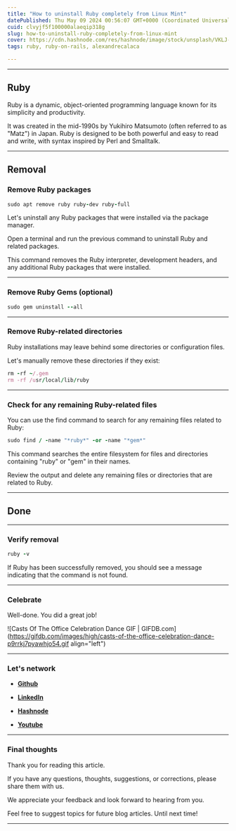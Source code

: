 ```yaml
---
title: "How to uninstall Ruby completely from Linux Mint"
datePublished: Thu May 09 2024 00:56:07 GMT+0000 (Coordinated Universal Time)
cuid: clvyjf5f100000alaeqip318g
slug: how-to-uninstall-ruby-completely-from-linux-mint
cover: https://cdn.hashnode.com/res/hashnode/image/stock/unsplash/VKLJ-BJlszE/upload/4ad703fb8893a901881248fbbe716f7d.jpeg
tags: ruby, ruby-on-rails, alexandrecalaca

---
```


---

## Ruby

Ruby is a dynamic, object-oriented programming language known for its simplicity and productivity.

It was created in the mid-1990s by Yukihiro Matsumoto (often referred to as "Matz") in Japan. Ruby is designed to be both powerful and easy to read and write, with syntax inspired by Perl and Smalltalk.

---

## Removal

### Remove Ruby packages

```ruby
sudo apt remove ruby ruby-dev ruby-full
```

Let's uninstall any Ruby packages that were installed via the package manager.

Open a terminal and run the previous command to uninstall Ruby and related packages.

This command removes the Ruby interpreter, development headers, and any additional Ruby packages that were installed.

---

### Remove Ruby Gems (optional)

```ruby
sudo gem uninstall --all
```

---

### Remove Ruby-related directories

Ruby installations may leave behind some directories or configuration files.

Let's manually remove these directories if they exist:

```ruby
rm -rf ~/.gem
rm -rf /usr/local/lib/ruby
```

---

### Check for any remaining Ruby-related files

You can use the find command to search for any remaining files related to Ruby:

```ruby
sudo find / -name "*ruby*" -or -name "*gem*"
```

This command searches the entire filesystem for files and directories containing "ruby" or "gem" in their names.

Review the output and delete any remaining files or directories that are related to Ruby.

---

## **Done**

---

### Verify removal

```ruby
ruby -v
```

If Ruby has been successfully removed, you should see a message indicating that the command is not found.

---

### Celebrate

Well-done. You did a great job!

![Casts Of The Office Celebration Dance GIF | GIFDB.com](https://gifdb.com/images/high/casts-of-the-office-celebration-dance-p9rrkj7pyawhjo54.gif align="left")

---

### **Let's network**

* [**Github**](https://github.com/alexcalaca)
    
* [**LinkedIn**](https://linkedin.com/in/alexandrecalacaofficial)
    
* [**Hashnode**](https://hashnode.com/onboard?next=/@alexandrecalaca)
    
* [**Youtube**](https://www.youtube.com/@alexandrecalacaofficial)
    

---

### Final thoughts

Thank you for reading this article.

If you have any questions, thoughts, suggestions, or corrections, please share them with us.

We appreciate your feedback and look forward to hearing from you.

Feel free to suggest topics for future blog articles. Until next time!

---